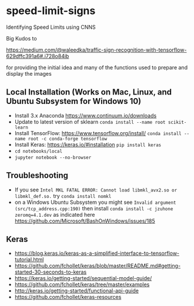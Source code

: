 # speed-limit-signs
Identifying Speed Limits using CNNS

Big Kudos to

https://medium.com/@waleedka/traffic-sign-recognition-with-tensorflow-629dffc391a6#.i728o84ib

for providing the initial idea and many of the functions used to prepare and display the images

## Local Installation (Works on Mac, Linux, and Ubuntu Subsystem for Windows 10)
* Install 3.x Anaconda https://www.continuum.io/downloads
* Update to latest version of sklearn `conda install --name root scikit-learn`
* Install TensorFlow: https://www.tensorflow.org/install/ `conda install --name root -c conda-forge tensorflow`
* Install Keras: https://keras.io/#installation `pip install keras`
* `cd notebooks/local`
* `jupyter notebook --no-browser`

## Troubleshooting
* If you see `Intel MKL FATAL ERROR: Cannot load libmkl_avx2.so or libmkl_def.so.` try `conda install nomkl`
* on a Windows Ubuntu Subsystem you might see `Invalid argument (src/tcp_address.cpp:190)` then install `conda install -c jzuhone zeromq=4.1.dev` as indicated here https://github.com/Microsoft/BashOnWindows/issues/185

## Keras
* https://blog.keras.io/keras-as-a-simplified-interface-to-tensorflow-tutorial.html
* https://github.com/fchollet/keras/blob/master/README.md#getting-started-30-seconds-to-keras
* https://keras.io/getting-started/sequential-model-guide/
* https://github.com/fchollet/keras/tree/master/examples
* http://keras.io/getting-started/functional-api-guide
* https://github.com/fchollet/keras-resources
